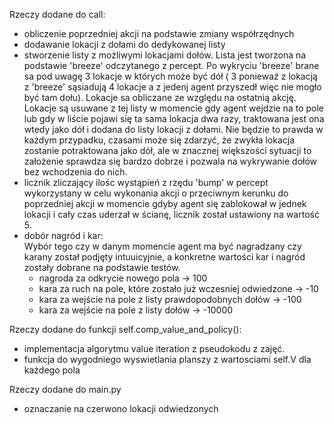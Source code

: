 Rzeczy dodane do call:
* obliczenie poprzedniej akcji na podstawie zmiany współrzędnych
* dodawanie lokacji z dołami do dedykowanej listy
* stworzenie listy z możliwymi lokacjami dołów. Lista jest tworzona na podstawie 'breeze' odczytanego z percept. Po wykryciu 'breeze' brane sa pod uwagę 3 lokacje w których może być dół ( 3 ponieważ z lokacją z 'breeze' sąsiadują 4 lokacje a z jedenj agent przyszedł więc nie mogło być tam dołu). Lokacje sa obliczane ze względu na ostatnią akcję. Lokacje są usuwane z tej listy w momencie gdy agent wejdzie na to pole lub gdy w liście pojawi się ta sama lokacja dwa razy, traktowana jest ona wtedy jako dół i dodana do listy lokacji z dołami. Nie będzie to prawda w każdym przypadku, czasami może się zdarzyć, że zwykła lokacja zostanie potraktowana jako dół, ale w znacznej większości sytuacji to założenie sprawdza się bardzo dobrze i pozwala na wykrywanie dołów bez wchodzenia do nich.
* licznik zliczający ilośc wystąpień z rzędu 'bump' w percept wykorzystany w celu wykonania akcji o przeciwnym kerunku do poprzedniej akcji w momencie gdyby agent się zablokował w jednek lokacji i cały czas uderzał w ścianę, licznik został ustawiony na wartość 5.
* dobór nagród i kar:  
 Wybór tego czy w danym momencie agent ma być nagradzany czy karany został podjęty intuuicyjnie, a konkretne wartości kar i nagród zostały dobrane na podstawie testów.
  * nagroda za odkrycie nowego pola -> 100
  * kara za ruch na pole, które zostało już wczesniej odwiedzone -> -10
  * kara za wejście na pole z listy prawdopodobnych dołów -> -100
  * kara za wejście na pole z listy dołów -> -10000

Rzeczy dodane do funkcji self.comp_value_and_policy():
* implementacja algorytmu value iteration z pseudokodu z zajęć.
* funkcja do wygodniego wyswietlania planszy z wartosciami self.V dla każdego pola

Rzeczy dodane do main.py
* oznaczanie na czerwono lokacji odwiedzonych
